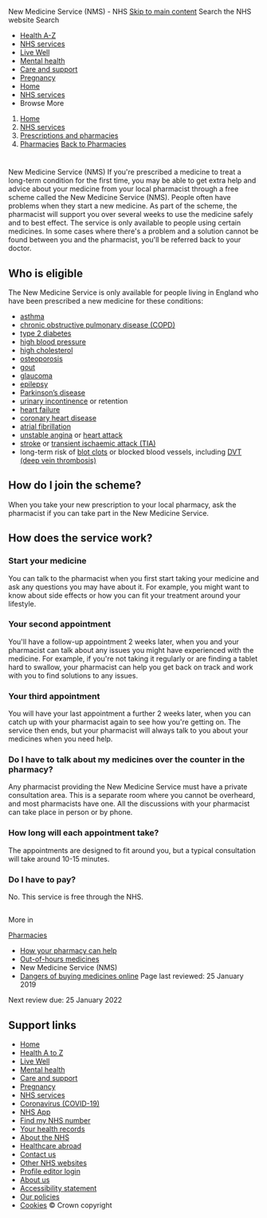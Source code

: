 
New Medicine Service (NMS) - NHS
[Skip to main content](#maincontent)
Search the NHS website
Search
* [Health A-Z](/conditions/)
* [NHS services](/nhs-services/)
* [Live Well](/live-well/)
* [Mental health](/mental-health/)
* [Care and support](/conditions/social-care-and-support-guide/)
* [Pregnancy](/pregnancy/)
* [Home](/)
* [NHS services](/nhs-services/)
* Browse
 More
1. [Home](/)
2. [NHS services](/nhs-services/)
3. [Prescriptions and pharmacies](/nhs-services/prescriptions-and-pharmacies/)
4. [Pharmacies](/nhs-services/prescriptions-and-pharmacies/pharmacies/)
[Back to 
 Pharmacies](/nhs-services/prescriptions-and-pharmacies/pharmacies/) 
# 
 
 New Medicine Service (NMS)
If you're prescribed a medicine to treat a long-term condition for the first time, you may be able to get extra help and advice about your medicine from your local pharmacist through a free scheme called the New Medicine Service (NMS).
People often have problems when they start a new medicine. As part of the scheme, the pharmacist will support you over several weeks to use the medicine safely and to best effect.
The service is only available to people using certain medicines. In some cases where there's a problem and a solution cannot be found between you and the pharmacist, you'll be referred back to your doctor.
## Who is eligible
The New Medicine Service is only available for people living in England who have been prescribed a new medicine for these conditions:
* [asthma](/conditions/asthma/)
* [chronic obstructive pulmonary disease (COPD)](/conditions/chronic-obstructive-pulmonary-disease-copd/)
* [type 2 diabetes](/conditions/type-2-diabetes/)
* [high blood pressure](/conditions/high-blood-pressure-hypertension/)
* [high cholesterol](/conditions/high-cholesterol/)
* [osteoporosis](/conditions/osteoporosis/)
* [gout](/conditions/gout/)
* [glaucoma](/conditions/glaucoma/)
* [epilepsy](/conditions/epilepsy/)
* [Parkinson’s disease](/conditions/parkinsons-disease/)
* [urinary incontinence](/conditions/urinary-incontinence/) or retention
* [heart failure](/conditions/heart-failure/)
* [coronary heart disease](/conditions/coronary-heart-disease/)
* [atrial fibrillation](/conditions/atrial-fibrillation/)
* [unstable angina](/conditions/angina/) or [heart attack](/conditions/heart-attack/)
* [stroke](/conditions/stroke/) or [transient ischaemic attack (TIA)](/conditions/transient-ischaemic-attack-tia/)
* long-term risk of [blot clots](/conditions/blood-clots/) or blocked blood vessels, including [DVT (deep vein thrombosis)](/conditions/deep-vein-thrombosis-dvt/)
## How do I join the scheme?
When you take your new prescription to your local pharmacy, ask the pharmacist if you can take part in the New Medicine Service.
## How does the service work?
### Start your medicine
You can talk to the pharmacist when you first start taking your medicine and ask any questions you may have about it. For example, you might want to know about side effects or how you can fit your treatment around your lifestyle.
### Your second appointment
You'll have a follow-up appointment 2 weeks later, when you and your pharmacist can talk about any issues you might have experienced with the medicine. For example, if you're not taking it regularly or are finding a tablet hard to swallow, your pharmacist can help you get back on track and work with you to find solutions to any issues.
### Your third appointment
You will have your last appointment a further 2 weeks later, when you can catch up with your pharmacist again to see how you're getting on. The service then ends, but your pharmacist will always talk to you about your medicines when you need help.
### Do I have to talk about my medicines over the counter in the pharmacy?
Any pharmacist providing the New Medicine Service must have a private consultation area. This is a separate room where you cannot be overheard, and most pharmacists have one. All the discussions with your pharmacist can take place in person or by phone.
### How long will each appointment take?
The appointments are designed to fit around you, but a typical consultation will take around 10-15 minutes.
### Do I have to pay?
No. This service is free through the NHS.
## 
 More in
 
 [Pharmacies](/nhs-services/prescriptions-and-pharmacies/pharmacies/)
* [How your pharmacy can help](https://www.nhs.uk/nhs-services/prescriptions-and-pharmacies/pharmacies/how-your-pharmacy-can-help/)
* [Out-of-hours medicines](https://www.nhs.uk/nhs-services/prescriptions-and-pharmacies/pharmacies/out-of-hours-medicines/)
* New Medicine Service (NMS)
* [Dangers of buying medicines online](https://www.nhs.uk/nhs-services/prescriptions-and-pharmacies/pharmacies/dangers-of-buying-medicines-online/)
 Page last reviewed: 25 January 2019
   
 Next review due: 25 January 2022
 
## Support links
* [Home](/)
* [Health A to Z](/conditions/)
* [Live Well](/live-well/)
* [Mental health](/mental-health/)
* [Care and support](/conditions/social-care-and-support-guide/)
* [Pregnancy](/pregnancy/)
* [NHS services](/nhs-services/)
* [Coronavirus (COVID-19)](/conditions/coronavirus-covid-19/)
* [NHS App](/nhs-app/)
* [Find my NHS number](/nhs-services/online-services/find-nhs-number/)
* [Your health records](/using-the-nhs/about-the-nhs/your-health-records/)
* [About the NHS](/using-the-nhs/about-the-nhs/)
* [Healthcare abroad](/using-the-nhs/healthcare-abroad/apply-for-a-free-uk-global-health-insurance-card-ghic/)
* [Contact us](/contact-us/)
* [Other NHS websites](/nhs-sites/)
* [Profile editor login](/our-policies/profile-editor-login/)
* [About us](/about-us/)
* [Accessibility statement](/accessibility-statement/)
* [Our policies](/our-policies/)
* [Cookies](/our-policies/cookies-policy/)
© Crown copyright
